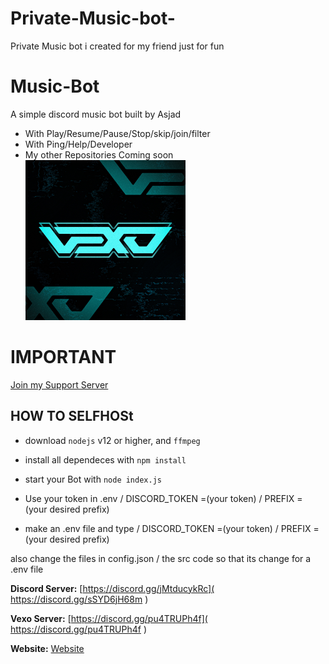 # Private-Music-bot-
Private Music bot i created for my friend just for fun
# Music-Bot

A simple discord music bot built by Asjad
- With Play/Resume/Pause/Stop/skip/join/filter
- With Ping/Help/Developer
- My other Repositories Coming soon
![vexo](assest/Vexo.png)



# **IMPORTANT**
[Join my Support Server](https://discord.gg/jMtducykRc)

## HOW TO SELFHOSt

- download `nodejs` v12 or higher, and `ffmpeg`

- install all dependeces with `npm install`

- start your Bot with `node index.js`

- Use your token in .env / DISCORD_TOKEN =(your token) / PREFIX = (your desired prefix)
- make an .env file and type / DISCORD_TOKEN =(your token) / PREFIX = (your desired prefix)

also change the files in config.json / the src code so that its change for a .env file 


**Discord Server:**
[https://discord.gg/jMtducykRc]( https://discord.gg/sSYD6jH68m )

**Vexo Server:**
[https://discord.gg/pu4TRUPh4f]( https://discord.gg/pu4TRUPh4f )

**Website:**
[Website](https://www.asjadowo.xyz/)
